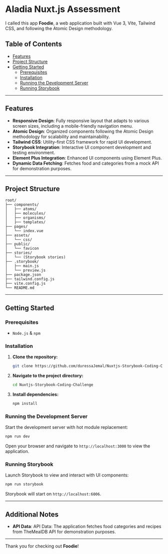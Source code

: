 # **Aladia Nuxt.js Assessment**

I called this app **Foodie**, a web application built with Vue 3, Vite, Tailwind CSS, and following the Atomic Design methodology.

## **Table of Contents**

- [Features](#features)
- [Project Structure](#project-structure)
- [Getting Started](#getting-started)
  - [Prerequisites](#prerequisites)
  - [Installation](#installation)
  - [Running the Development Server](#running-the-development-server)
  - [Running Storybook](#running-storybook)

---

## **Features**

- **Responsive Design**: Fully responsive layout that adapts to various screen sizes, including a mobile-friendly navigation menu.
- **Atomic Design**: Organized components following the Atomic Design methodology for scalability and maintainability.
- **Tailwind CSS**: Utility-first CSS framework for rapid UI development.
- **Storybook Integration**: Interactive UI component development and testing environment.
- **Element Plus Integration**: Enhanced UI components using Element Plus.
- **Dynamic Data Fetching**: Fetches food and categories from a mock API for demonstration purposes.

---

## **Project Structure**

```
root/
├── components/
│   ├── atoms/
│   ├── molecules/
│   ├── organisms/
│   ├── templates/
├── pages/
│   └── index.vue
├── assets/
│   └── css/
├── public/
│   └── favicon
├── stories/
│   └── (Storybook stories)
├── .storybook/
│   ├── main.js
│   └── preview.js
├── package.json
├── tailwind.config.js
├── vite.config.js
└── README.md
```

---

## **Getting Started**

### **Prerequisites**

- ``Node.js`` & `npm`

### **Installation**

1. **Clone the repository:**

   ```bash
   git clone https://github.com/duressaJemal/Nuxtjs-Storybook-Coding-Challenge.git
   ```

2. **Navigate to the project directory:**

   ```bash
   cd Nuxtjs-Storybook-Coding-Challenge
   ```

3. **Install dependencies:**

   ```bash
   npm install
   ```

### **Running the Development Server**

Start the development server with hot module replacement:

```bash
npm run dev
```

Open your browser and navigate to `http://localhost:3000` to view the application.


### **Running Storybook**

Launch Storybook to view and interact with UI components:

```bash
npm run storybook
```

Storybook will start on `http://localhost:6006`.

---

## **Additional Notes**

- **API Data**: API Data: The application fetches food categories and recipes from TheMealDB API for demonstration purposes.

---

Thank you for checking out **Foodie**!
